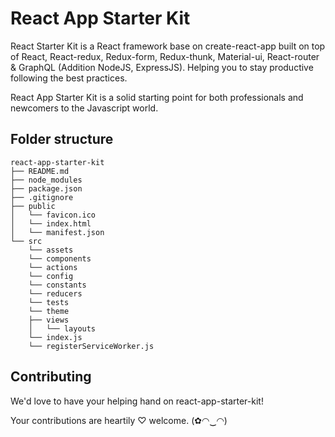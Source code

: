 # React App Starter Kit

React Starter Kit is a React framework base on create-react-app built on top of React, React-redux, Redux-form, Redux-thunk, Material-ui, React-router &   GraphQL (Addition NodeJS, ExpressJS). Helping you to stay productive following the best practices.

React App Starter Kit is a solid starting point for both professionals and newcomers to the Javascript world.

## Folder structure

```
react-app-starter-kit
├── README.md
├── node_modules
├── package.json
├── .gitignore
├── public
│   └── favicon.ico
│   └── index.html
│   └── manifest.json
└── src
    └── assets
    └── components
    └── actions
    └── config
    └── constants
    └── reducers
    └── tests
    └── theme
    ├── views
    │   └── layouts
    └── index.js
    └── registerServiceWorker.js
```

## Contributing

We'd love to have your helping hand on react-app-starter-kit!

Your contributions are heartily ♡ welcome. (✿◠‿◠)

